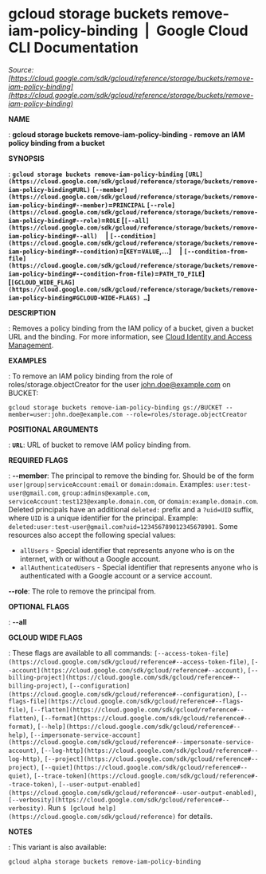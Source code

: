 # gcloud storage buckets remove-iam-policy-binding  |  Google Cloud CLI Documentation

*Source: [https://cloud.google.com/sdk/gcloud/reference/storage/buckets/remove-iam-policy-binding](https://cloud.google.com/sdk/gcloud/reference/storage/buckets/remove-iam-policy-binding)*

**NAME**

: **gcloud storage buckets remove-iam-policy-binding - remove an IAM policy binding from a bucket**

**SYNOPSIS**

: **`gcloud storage buckets remove-iam-policy-binding` `[URL](https://cloud.google.com/sdk/gcloud/reference/storage/buckets/remove-iam-policy-binding#URL)` `[--member](https://cloud.google.com/sdk/gcloud/reference/storage/buckets/remove-iam-policy-binding#--member)`=`PRINCIPAL` `[--role](https://cloud.google.com/sdk/gcloud/reference/storage/buckets/remove-iam-policy-binding#--role)`=`ROLE` [`[--all](https://cloud.google.com/sdk/gcloud/reference/storage/buckets/remove-iam-policy-binding#--all)`     | `[--condition](https://cloud.google.com/sdk/gcloud/reference/storage/buckets/remove-iam-policy-binding#--condition)`=[`KEY`=`VALUE`,…]     | `[--condition-from-file](https://cloud.google.com/sdk/gcloud/reference/storage/buckets/remove-iam-policy-binding#--condition-from-file)`=`PATH_TO_FILE`] [`[GCLOUD_WIDE_FLAG](https://cloud.google.com/sdk/gcloud/reference/storage/buckets/remove-iam-policy-binding#GCLOUD-WIDE-FLAGS) …`]**

**DESCRIPTION**

: Removes a policy binding from the IAM policy of a bucket, given a bucket URL and
the binding. For more information, see [Cloud Identity
and Access Management](https://cloud.google.com/storage/docs/access-control/iam).

**EXAMPLES**

: To remove an IAM policy binding from the role of roles/storage.objectCreator for
the user john.doe@example.com on BUCKET:

```
gcloud storage buckets remove-iam-policy-binding gs://BUCKET --member=user:john.doe@example.com --role=roles/storage.objectCreator
```

**POSITIONAL ARGUMENTS**

: **`URL`**:
URL of bucket to remove IAM policy binding from.

**REQUIRED FLAGS**

: **--member**:
The principal to remove the binding for. Should be of the form
`user|group|serviceAccount:email` or `domain:domain`.
Examples: `user:test-user@gmail.com`,
`group:admins@example.com`,
`serviceAccount:test123@example.domain.com`, or
`domain:example.domain.com`.
Deleted principals have an additional `deleted:` prefix and a
`?uid=UID` suffix, where ``UID`` is
a unique identifier for the principal. Example:
`deleted:user:test-user@gmail.com?uid=123456789012345678901`.
Some resources also accept the following special values:

- `allUsers` - Special identifier that represents anyone who is on the
internet, with or without a Google account.
- `allAuthenticatedUsers` - Special identifier that represents anyone
who is authenticated with a Google account or a service account.

**--role**:
The role to remove the principal from.

**OPTIONAL FLAGS**

: **--all**

**GCLOUD WIDE FLAGS**

: These flags are available to all commands: `[--access-token-file](https://cloud.google.com/sdk/gcloud/reference#--access-token-file)`,
`[--account](https://cloud.google.com/sdk/gcloud/reference#--account)`, `[--billing-project](https://cloud.google.com/sdk/gcloud/reference#--billing-project)`,
`[--configuration](https://cloud.google.com/sdk/gcloud/reference#--configuration)`,
`[--flags-file](https://cloud.google.com/sdk/gcloud/reference#--flags-file)`,
`[--flatten](https://cloud.google.com/sdk/gcloud/reference#--flatten)`, `[--format](https://cloud.google.com/sdk/gcloud/reference#--format)`, `[--help](https://cloud.google.com/sdk/gcloud/reference#--help)`, `[--impersonate-service-account](https://cloud.google.com/sdk/gcloud/reference#--impersonate-service-account)`,
`[--log-http](https://cloud.google.com/sdk/gcloud/reference#--log-http)`,
`[--project](https://cloud.google.com/sdk/gcloud/reference#--project)`, `[--quiet](https://cloud.google.com/sdk/gcloud/reference#--quiet)`, `[--trace-token](https://cloud.google.com/sdk/gcloud/reference#--trace-token)`, `[--user-output-enabled](https://cloud.google.com/sdk/gcloud/reference#--user-output-enabled)`,
`[--verbosity](https://cloud.google.com/sdk/gcloud/reference#--verbosity)`.
Run `$ [gcloud help](https://cloud.google.com/sdk/gcloud/reference)` for details.

**NOTES**

: This variant is also available:

```
gcloud alpha storage buckets remove-iam-policy-binding
```